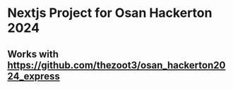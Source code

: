 # Nextjs Project for Osan Hackerton 2024
## Works with https://github.com/thezoot3/osan_hackerton2024_express
